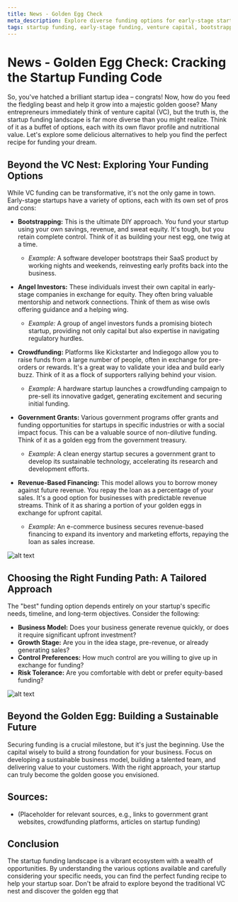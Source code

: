 ```yaml
---
title: News - Golden Egg Check
meta_description: Explore diverse funding options for early-stage startups beyond traditional venture capital, including bootstrapping, angel investors, crowdfunding, and more. Discover the best fit for your business based on your needs and goals.
tags: startup funding, early-stage funding, venture capital, bootstrapping, angel investors, crowdfunding, grants, revenue-based financing
---
```

# News - Golden Egg Check: Cracking the Startup Funding Code

So, you've hatched a brilliant startup idea – congrats! Now, how do you feed the fledgling beast and help it grow into a majestic golden goose?  Many entrepreneurs immediately think of venture capital (VC), but the truth is, the startup funding landscape is far more diverse than you might realize.  Think of it as a buffet of options, each with its own flavor profile and nutritional value. Let's explore some delicious alternatives to help you find the perfect recipe for funding your dream.

## Beyond the VC Nest: Exploring Your Funding Options

While VC funding can be transformative, it's not the only game in town.  Early-stage startups have a variety of options, each with its own set of pros and cons:

* **Bootstrapping:**  This is the ultimate DIY approach. You fund your startup using your own savings, revenue, and sweat equity. It's tough, but you retain complete control.  Think of it as building your nest egg, one twig at a time.
    * *Example:*  A software developer bootstraps their SaaS product by working nights and weekends, reinvesting early profits back into the business.

* **Angel Investors:** These individuals invest their own capital in early-stage companies in exchange for equity. They often bring valuable mentorship and network connections. Think of them as wise owls offering guidance and a helping wing.
    * *Example:* A group of angel investors funds a promising biotech startup, providing not only capital but also expertise in navigating regulatory hurdles.

* **Crowdfunding:**  Platforms like Kickstarter and Indiegogo allow you to raise funds from a large number of people, often in exchange for pre-orders or rewards. It's a great way to validate your idea and build early buzz. Think of it as a flock of supporters rallying behind your vision.
    * *Example:* A hardware startup launches a crowdfunding campaign to pre-sell its innovative gadget, generating excitement and securing initial funding.

* **Government Grants:** Various government programs offer grants and funding opportunities for startups in specific industries or with a social impact focus. This can be a valuable source of non-dilutive funding.  Think of it as a golden egg from the government treasury.
    * *Example:* A clean energy startup secures a government grant to develop its sustainable technology, accelerating its research and development efforts.

* **Revenue-Based Financing:**  This model allows you to borrow money against future revenue. You repay the loan as a percentage of your sales. It's a good option for businesses with predictable revenue streams.  Think of it as sharing a portion of your golden eggs in exchange for upfront capital.
    * *Example:* An e-commerce business secures revenue-based financing to expand its inventory and marketing efforts, repaying the loan as sales increase.

![alt text](IMAGE_PLACEHOLDER)

## Choosing the Right Funding Path: A Tailored Approach

The "best" funding option depends entirely on your startup's specific needs, timeline, and long-term objectives.  Consider the following:

* **Business Model:**  Does your business generate revenue quickly, or does it require significant upfront investment?
* **Growth Stage:** Are you in the idea stage, pre-revenue, or already generating sales?
* **Control Preferences:**  How much control are you willing to give up in exchange for funding?
* **Risk Tolerance:**  Are you comfortable with debt or prefer equity-based funding?

![alt text](IMAGE_PLACEHOLDER)

## Beyond the Golden Egg:  Building a Sustainable Future

Securing funding is a crucial milestone, but it's just the beginning.  Use the capital wisely to build a strong foundation for your business.  Focus on developing a sustainable business model, building a talented team, and delivering value to your customers.  With the right approach, your startup can truly become the golden goose you envisioned.

## Sources:

* (Placeholder for relevant sources, e.g., links to government grant websites, crowdfunding platforms, articles on startup funding)


## Conclusion

The startup funding landscape is a vibrant ecosystem with a wealth of opportunities.  By understanding the various options available and carefully considering your specific needs, you can find the perfect funding recipe to help your startup soar. Don't be afraid to explore beyond the traditional VC nest and discover the golden egg that